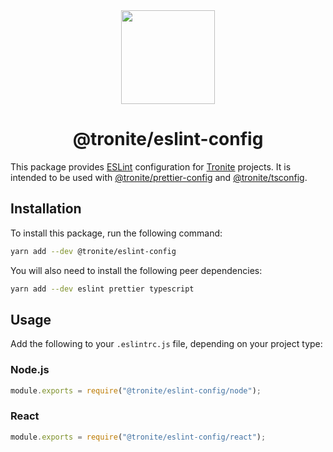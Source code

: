 <div align="center">
  <a href="https://tronite.com" target="_blank"><img src="https://tronite.com/images/logo.png" width="150" /></a>
  <h1>@tronite/eslint-config</h1>
</div>

This package provides [ESLint](https://eslint.org) configuration for [Tronite](https://tronite.com) projects. It is intended to be used with [@tronite/prettier-config](https://github.com/tronite/prettier-config) and [@tronite/tsconfig](https://github.com/tronite/tsconfig).

## Installation

To install this package, run the following command:

```sh
yarn add --dev @tronite/eslint-config
```

You will also need to install the following peer dependencies:

```sh
yarn add --dev eslint prettier typescript
```

## Usage

Add the following to your `.eslintrc.js` file, depending on your project type:

### Node.js

```js
module.exports = require("@tronite/eslint-config/node");
```

### React

```js
module.exports = require("@tronite/eslint-config/react");
```
